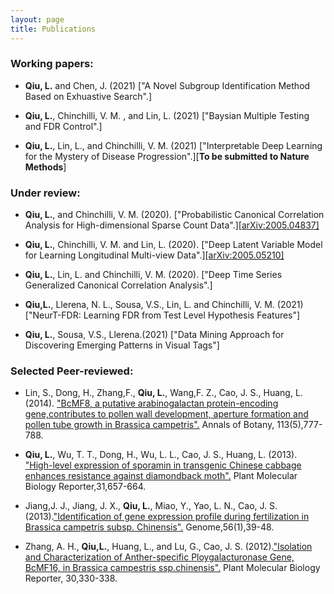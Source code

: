 ```yaml
---
layout: page
title: Publications
---
```



### Working papers:

- **Qiu, L.** and Chen,  J. (2021) ["A Novel Subgroup Identification Method Based on Exhuastive Search".]

- **Qiu, L.**, Chinchilli, V. M. , and Lin, L. (2021) ["Baysian Multiple Testing and FDR Control".]

- **Qiu, L.**, Lin, L., and Chinchilli, V. M. (2021) ["Interpretable Deep Learning for the Mystery of Disease Progression".][**To be submitted to Nature Methods**]

### Under review:

- **Qiu, L.**, and Chinchilli, V. M. (2020). ["Probabilistic Canonical Correlation Analysis for High-dimensional
Sparse Count Data".][[arXiv:2005.04837]](https://arxiv.org/abs/2005.04837)

- **Qiu, L.**, Chinchilli, V. M. and Lin, L.  (2020). ["Deep Latent Variable Model for Learning Longitudinal Multi-view Data".][[arXiv:2005.05210]](https://arxiv.org/abs/2005.05210)

- **Qiu, L.**, Lin, L. and Chinchilli, V. M.  (2020). ["Deep Time Series Generalized Canonical Correlation Analysis".]

- **Qiu,L.**, Llerena, N. L., Sousa, V.S., Lin, L. and Chinchilli, V. M. (2021) ["NeurT-FDR: Learning FDR from Test Level Hypothesis Features"]

- **Qiu, L.**, Sousa, V.S., Llerena.(2021) ["Data Mining Approach for Discovering Emerging Patterns in Visual Tags"]

### Selected Peer-reviewed:

- Lin, S., Dong, H., Zhang,F., **Qiu, L.**, Wang,F. Z., Cao, J. S., Huang, L. (2014). ["BcMF8, a putative arabinogalactan protein-encoding gene,contributes to pollen
wall development, aperture formation and pollen tube growth in Brassica campetris".](https://academic.oup.com/aob/article/113/5/777/159963) Annals of Botany, 113(5),777-788.

- **Qiu, L.**, Wu, T. T., Dong, H., Wu, L. L., Cao, J. S., Huang, L. (2013). ["High-level expression of sporamin in transgenic Chinese cabbage enhances
resistance against diamondback moth".](https://link.springer.com/article/10.1007/s11105-012-0536-1) Plant Molecular Biology Reporter,31,657-664.

- Jiang,J. J., Jiang, J. X., **Qiu, L.**, Miao, Y., Yao, L. N., Cao, J. S. (2013).["Identification of gene expression profile during
fertilization in Brassica campetris subsp. Chinensis".](https://www.nrcresearchpress.com/doi/abs/10.1139/gen-2012-0088#.XrHFvC2ZPys) Genome,56(1),39-48.

- Zhang, A. H., **Qiu,L.**, Huang, L., and Lu, G., Cao, J. S. (2012).["Isolation and Characterization of Anther-specific Ploygalacturonase Gene, BcMF16, in Brassica campestris ssp.chinensis".](https://link.springer.com/article/10.1007/s11105-011-0341-2) Plant Molecular Biology Reporter, 30,330-338.






